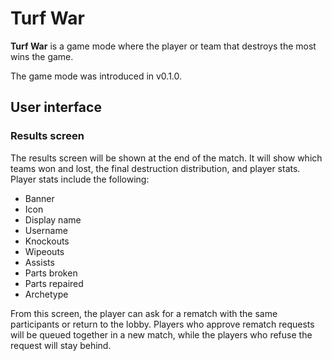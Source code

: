 # Turf War
**Turf War** is a game mode where the player or team that destroys the most wins the game. 

The game mode was introduced in v0.1.0.

## User interface
### Results screen
The results screen will be shown at the end of the match. It will show which teams won and lost, the final destruction distribution, and player stats. Player stats include the following: 
* Banner
* Icon
* Display name
* Username
* Knockouts
* Wipeouts
* Assists
* Parts broken
* Parts repaired
* Archetype

From this screen, the player can ask for a rematch with the same participants or return to the lobby. Players who approve rematch requests will be queued together in a new match, while the players who refuse the request will stay behind.

